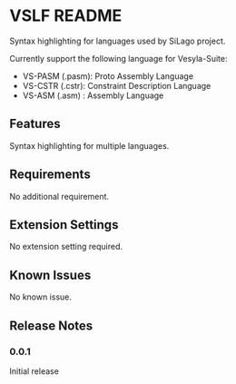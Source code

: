 # VSLF README

Syntax highlighting for languages used by SiLago project.

Currently support the following language for Vesyla-Suite:
* VS-PASM (.pasm): Proto Assembly Language
* VS-CSTR (.cstr): Constraint Description Language
* VS-ASM  (.asm) : Assembly Language


## Features

Syntax highlighting for multiple languages.

## Requirements

No additional requirement.

## Extension Settings

No extension setting required.

## Known Issues

No known issue.

## Release Notes

### 0.0.1

Initial release
